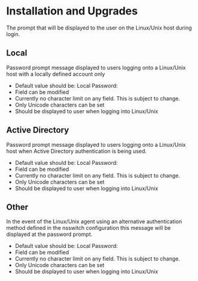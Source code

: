 [title]: # (Password Prompts)
[tags]: # (panel)
[priority]: # (5)
# Installation and Upgrades

The prompt that will be displayed to the user on the Linux/Unix host during login.

## Local

Password prompt message displayed to users logging onto a Linux/Unix host with a locally defined account only

* Default value should be: Local Password:
* Field can be modified
* Currently no character limit on any field. This is subject to change.
* Only Unicode characters can be set
* Should be displayed to user when logging into Linux/Unix

## Active Directory

Password prompt message displayed to users logging onto a Linux/Unix host when Active Directory authentication is being used.

* Default value should be: Local Password:
* Field can be modified
* Currently no character limit on any field. This is subject to change.
* Only Unicode characters can be set
* Should be displayed to user when logging into Linux/Unix

## Other

In the event of the Linux/Unix agent using an alternative authentication method defined in the nsswitch configuration this message will be displayed at the password prompt.

* Default value should be: Local Password:
* Field can be modified
* Currently no character limit on any field. This is subject to change.
* Only Unicode characters can be set
* Should be displayed to user when logging into Linux/Unix
